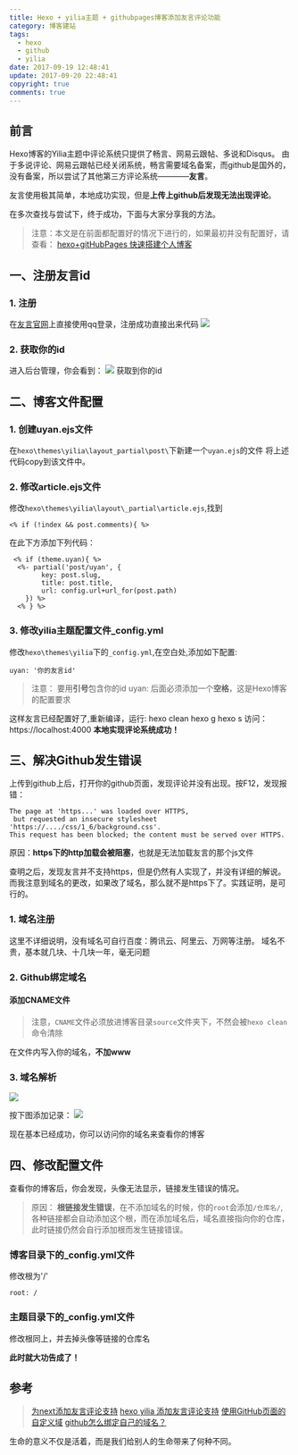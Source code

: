 ```yaml
---
title: Hexo + yilia主题 + githubpages博客添加友言评论功能
category: 博客建站
tags:
  - hexo
  - github
  - yilia
date: 2017-09-19 12:48:41
update: 2017-09-20 22:48:41
copyright: true
comments: true
---
```


## 前言

Hexo博客的Yilia主题中评论系统只提供了畅言、网易云跟帖、多说和Disqus。
由于多说评论、网易云跟帖已经关闭系统，畅言需要域名备案，而github是国外的，没有备案，所以尝试了其他第三方评论系统————**友言**。

友言使用极其简单，本地成功实现，但是**上传上github后发现无法出现评论**。

在多次查找与尝试下，终于成功，下面与大家分享我的方法。

>注意：本文是在前面都配置好的情况下进行的，如果最初并没有配置好，请查看：
[hexo+gitHubPages 快速搭建个人博客](https://destinytaoer.cn/2017/09/githubpages-hexo-%E6%90%AD%E5%BB%BA%E4%B8%AA%E4%BA%BA%E5%8D%9A%E5%AE%A2/)

<!-- more -->

## 一、注册友言id

### 1. 注册
在[友言官网](https://www.uyan.cc/)上直接使用qq登录，注册成功直接出来代码
![](https://upload-images.jianshu.io/upload_images/7295449-37980e74302972eb.png?imageMogr2/auto-orient/strip%7CimageView2/2/w/1240)

### 2. 获取你的id
进入后台管理，你会看到：
![](https://upload-images.jianshu.io/upload_images/7295449-e5dd6750141f186e.png?imageMogr2/auto-orient/strip%7CimageView2/2/w/1240)
获取到你的id

## 二、博客文件配置
### 1. 创建uyan.ejs文件
在`hexo\themes\yilia\layout_partial\post\`下新建一个`uyan.ejs`的文件
将上述代码copy到该文件中。
### 2. 修改article.ejs文件
修改`hexo\themes\yilia\layout\_partial\article.ejs`,找到
```
<% if (!index && post.comments){ %>
```
在此下方添加下列代码：
```
 <% if (theme.uyan){ %>
  <%- partial('post/uyan', {
  		key: post.slug,
  		title: post.title,
  		url: config.url+url_for(post.path)
  	}) %>
  <% } %>
```

### 3. 修改yilia主题配置文件_config.yml
修改`hexo\themes\yilia`下的`_config.yml`,在空白处,添加如下配置:
```
uyan: '你的友言id'
```
>注意：
要用**引号**包含你的id
uyan: 后面必须添加一个**空格**，这是Hexo博客的配置要求

这样友言已经配置好了,重新编译，运行:
hexo clean
hexo g
hexo s
访问： https://localhost:4000
**本地实现评论系统成功！**

## 三、解决Github发生错误
上传到github上后，打开你的github页面，发现评论并没有出现。按F12，发现报错：
```
The page at 'https...' was loaded over HTTPS,
 but requested an insecure stylesheet 'https://..../css/1_6/background.css'. 
This request has been blocked; the content must be served over HTTPS.
```
原因：**https下的http加载会被阻塞**，也就是无法加载友言的那个js文件

查明之后，发现友言并不支持https，但是仍然有人实现了，并没有详细的解说。而我注意到域名的更改，如果改了域名，那么就不是https下了。实践证明，是可行的。

### 1. 域名注册

这里不详细说明，没有域名可自行百度：腾讯云、阿里云、万网等注册。
域名不贵，基本就几块、十几块一年，毫无问题

### 2. Github绑定域名

#### 添加CNAME文件

>注意，`CNAME`文件必须放进博客目录`source`文件夹下，不然会被`hexo clean`命令清除

在文件内写入你的域名，**不加www**



### 3. 域名解析

![](https://upload-images.jianshu.io/upload_images/7295449-bad38ddb5a3b23c8.png?imageMogr2/auto-orient/strip%7CimageView2/2/w/1240)

按下图添加记录：
![](https://upload-images.jianshu.io/upload_images/7295449-9caf93d06edab157.png?imageMogr2/auto-orient/strip%7CimageView2/2/w/1240)


现在基本已经成功，你可以访问你的域名来查看你的博客

## 四、修改配置文件
查看你的博客后，你会发现，头像无法显示，链接发生错误的情况。

>原因：
**根链接发生错误**，在不添加域名的时候，你的`root`会添加`/仓库名/`,各种链接都会自动添加这个根，而在添加域名后，域名直接指向你的仓库，此时链接仍然会自行添加根而发生链接错误。

### 博客目录下的_config.yml文件

修改根为'/'
```
root: /
```
### 主题目录下的_config.yml文件

修改根同上，并去掉头像等链接的仓库名

**此时就大功告成了！**

## 参考

>[为next添加友言评论支持](https://www.jianshu.com/p/4729e92fddbe)
[hexo yilia 添加友言评论支持](https://jingyan.baidu.com/article/4b52d702c8eb8dfc5d774b71.html)
[使用GitHub页面的自定义域](https://help.github.com/articles/using-a-custom-domain-with-github-pages/)
[github怎么绑定自己的域名？](https://www.zhihu.com/question/31377141)


<common-Quote>生命的意义不仅是活着，而是我们给别人的生命带来了何种不同。</common-Quote>